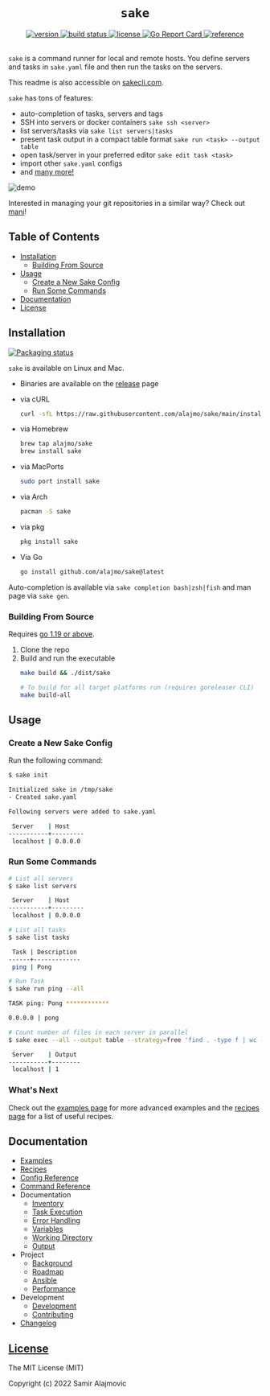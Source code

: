 <h1 align="center"><code>sake</code></h1>

<div align="center">
  <a href="https://github.com/alajmo/sake/releases">
    <img src="https://img.shields.io/github/release-pre/alajmo/sake.svg" alt="version">
  </a>

  <a href="https://github.com/alajmo/sake/actions">
    <img src="https://github.com/alajmo/sake/workflows/build/badge.svg" alt="build status">
  </a>

  <a href="https://img.shields.io/badge/license-MIT-green">
    <img src="https://img.shields.io/badge/license-MIT-green" alt="license">
  </a>

  <a href="https://goreportcard.com/report/github.com/alajmo/sake">
    <img src="https://goreportcard.com/badge/github.com/alajmo/sake" alt="Go Report Card">
  </a>

  <a href="https://pkg.go.dev/github.com/alajmo/sake">
    <img src="https://pkg.go.dev/badge/github.com/alajmo/sake.svg" alt="reference">
  </a>
</div>

<br>

`sake` is a command runner for local and remote hosts. You define servers and tasks in `sake.yaml` file and then run the tasks on the servers.

This readme is also accessible on [sakecli.com](https://sakecli.com/).

`sake` has tons of features:

- auto-completion of tasks, servers and tags
- SSH into servers or docker containers `sake ssh <server>`
- list servers/tasks via `sake list servers|tasks`
- present task output in a compact table format `sake run <task> --output table`
- open task/server in your preferred editor `sake edit task <task>`
- import other `sake.yaml` configs
- and [many more!](docs/recipes.md)

![demo](res/output.gif)

Interested in managing your git repositories in a similar way? Check out [mani](https://github.com/alajmo/mani)!

## Table of Contents

- [Installation](#installation)
  - [Building From Source](#building-from-source)
- [Usage](#usage)
  - [Create a New Sake Config](#create-a-new-sake-config)
  - [Run Some Commands](#run-some-commands)
- [Documentation](#documentation)
- [License](#license)

## Installation

[![Packaging status](https://repology.org/badge/vertical-allrepos/sake.svg)](https://repology.org/project/sake/versions)

`sake` is available on Linux and Mac.

* Binaries are available on the [release](https://github.com/alajmo/sake/releases) page

* via cURL
  ```sh
  curl -sfL https://raw.githubusercontent.com/alajmo/sake/main/install.sh | sh
  ```

* via Homebrew
  ```sh
  brew tap alajmo/sake
  brew install sake
  ```

* via MacPorts
  ```sh
  sudo port install sake
  ```

* via Arch
  ```sh
  pacman -S sake
  ```

* via pkg
  ```sh
  pkg install sake
  ```

* Via Go
    ```sh
    go install github.com/alajmo/sake@latest
    ```

Auto-completion is available via `sake completion bash|zsh|fish` and man page via `sake gen`.

### Building From Source

Requires [go 1.19 or above](https://golang.org/doc/install).

1. Clone the repo
2. Build and run the executable
    ```sh
    make build && ./dist/sake

    # To build for all target platforms run (requires goreleaser CLI)
    make build-all
    ```

## Usage

### Create a New Sake Config

Run the following command:

```bash
$ sake init

Initialized sake in /tmp/sake
- Created sake.yaml

Following servers were added to sake.yaml

 Server    | Host
-----------+---------
 localhost | 0.0.0.0
```

### Run Some Commands

```bash
# List all servers
$ sake list servers

 Server    | Host
-----------+---------
 localhost | 0.0.0.0

# List all tasks
$ sake list tasks

 Task | Description
------+-------------
 ping | Pong

# Run Task
$ sake run ping --all

TASK ping: Pong ************

0.0.0.0 | pong

# Count number of files in each server in parallel
$ sake exec --all --output table --strategy=free 'find . -type f | wc -l'

 Server    | Output
-----------+--------
 localhost | 1
```

### What's Next

Check out the [examples page](/docs/examples.md) for more advanced examples and the [recipes page](/docs/recipes.md) for a list of useful recipes.

## Documentation

- [Examples](docs/examples.md)
- [Recipes](docs/recipes.md)
- [Config Reference](docs/config-reference.md)
- [Command Reference](docs/command-reference.md)
- Documentation
  - [Inventory](docs/inventory.md)
  - [Task Execution](docs/task-execution.md)
  - [Error Handling](docs/error-handling.md)
  - [Variables](docs/variables.md)
  - [Working Directory](docs/work-dir.md)
  - [Output](docs/output.md)
- Project
  - [Background](docs/background.md)
  - [Roadmap](docs/roadmap.md)
  - [Ansible](docs/ansible.md)
  - [Performance](docs/performance.md)
- Development
  - [Development](docs/development.md)
  - [Contributing](docs/contributing.md)
- [Changelog](docs/changelog.md)

## [License](LICENSE)

The MIT License (MIT)

Copyright (c) 2022 Samir Alajmovic
